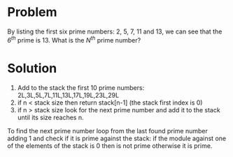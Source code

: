 # Problem
By listing the first six prime numbers: 2, 5, 7, 11 and 13, we can see that the *6<sup>th</sup>* prime is 13. 
What is the *N<sup>th</sup>* prime number?

# Solution
1. Add to the stack the first 10 prime numbers: 2L,3L,5L,7L,11L,13L,17L,19L,23L,29L
2. if n < stack size then return stack[n-1] (the stack first index is 0)
3. if n > stack size look for the next prime number and add it to the stack until its size reaches n.

To find the next prime number loop from the last found prime number adding 1 and check if it is prime against the stack:
if the module against one of the elements of the stack is 0 then is not prime otherwise it is prime.